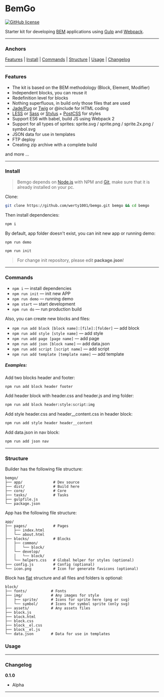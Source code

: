 
# BemGo
[![GitHub license](https://img.shields.io/badge/license-MIT-blue.svg?style=flat-square)](https://raw.githubusercontent.com/werty1001/bemgo/master/LICENSE)

Starter kit for developing [BEM](https://en.bem.info/) applications using [Gulp](http://gulpjs.com/) and [Webpack](https://webpack.js.org/).

---

### Anchors
[Features](#features) | [Install](#install) | [Commands](#commands) | [Structure](#structure) | [Usage](#usage) | [Changelog](#changelog)

---

### Features
* The kit is based on the BEM methodology (Block, Element, Modifier)
* Independent blocks, you can reuse it
* Redefinition level for blocks
* Nothing superfluous, in build only those files that are used
* [Jade/Pug](https://pugjs.org) or [Twig](http://twig.sensiolabs.org/) or @include for HTML coding
* [LESS](http://lesscss.org/) or [Sass](http://sass-lang.com/) or [Stylus](http://stylus-lang.com/) + [PostCSS](http://postcss.org/) for styles
* Support ES6 with babel, build JS using Webpack 2
* Support for all types of sprites: sprite.svg / sprite.png / sprite.2x.png / symbol.svg
* JSON data for use in templates
* FTP deploy
* Creating zip archive with a complete build

and more ...

---

### Install
> Bemgo depends on [Node.js](https://nodejs.org/) with NPM and [Git](https://git-scm.com/), make sure that it is already installed on your pc.

Clone:
```bash
git clone https://github.com/werty1001/bemgo.git bemgo && cd bemgo
```
Then install dependencies:
```bash
npm i
```
By default, app folder doesn't exist, you can init new app or running demo:
```bash
npm run demo
```
```bash
npm run init
```
> For change init repository, please edit **package.json**!

---

### Commands
* `npm i` — install dependencies
* `npm run init` — init new APP
* `npm run demo` — running demo
* `npm start` — start development
* `npm run do` — run production build

Also, you can create new blocks and files:
* `npm run add block [block name]:[file]:[folder]` — add block
* `npm run add style [style name]` — add style
* `npm run add page [page name]` — add page
* `npm run add json [block name]` — add data.json
* `npm run add script [script name]` — add script
* `npm run add template [template name]` — add template

##### Examples:

Add two blocks header and footer:
```bash
npm run add block header footer
```
Add header block with header.css and header.js and img folder:
```bash
npm run add block header:style:script:img
```
Add style header.css and header__content.css in header block:
```bash
npm run add style header header__content
```
Add data.json in nav block:
```bash
npm run add json nav
```
---

### Structure

Builder has the following file structure:
```
bemgo/
├── app/              # Dev source
├── dist/             # Build here
├── core/             # Core
├── tasks/            # Tasks
├── gulpfile.js
└── package.json
```

App has the following file structure:
```
app/
├── pages/            # Pages
│   ├── index.html
│   └── about.html
├── blocks/           # Blocks
│   ├── common/ 
│   │   └── block/ 
│   └── develop/ 
│   │   └── block/ 
│   └── helpers.css   # Global helper for styles (optional)
├── config.js         # Config (optional)
└── icon.png          # Icon for generate favicons (optional)
```

Block has [flat](https://en.bem.info/methodology/filestructure/#flat) structure and all files and folders is optional:
```
block/
├── fonts/           # Fonts
├── img/             # Any images for style
│   ├── sprite/      # Icons for sprite here (png or svg)
│   └── symbol/      # Icons for symbol sprite (only svg)
├── assets/          # Any assets files
├── block.js
├── block.html
├── block.css
├── block__el.css
├── block__el.js
└── data.json        # Data for use in templates
```
### Usage
---
### Changelog
**0.1.0**
* Alpha
---

